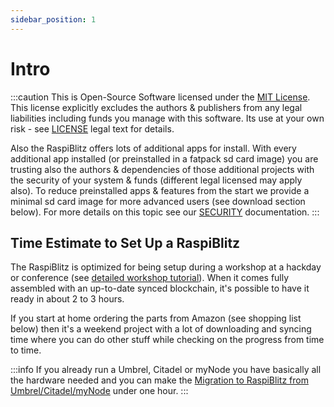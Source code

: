 ```yaml
---
sidebar_position: 1
---
```


# Intro

:::caution
This is Open-Source Software licensed under the [MIT License](https://github.com/fusion44/raspiblitz/blob/dev/LICENSE). This license explicitly excludes the authors & publishers from any legal liabilities including funds you manage with this software. Its use at your own risk - see [LICENSE](https://github.com/fusion44/raspiblitz/blob/dev/LICENSE) legal text for details.

Also the RaspiBlitz offers lots of additional apps for install. With every additional app installed (or preinstalled in a fatpack sd card image) you are trusting also the authors & dependencies of those additional projects with the security of your system & funds (different legal licensed may apply also). To reduce preinstalled apps & features from the start we provide a minimal sd card image for more advanced users (see download section below). For more details on this topic see our [SECURITY](/docs/security) documentation.
:::

## Time Estimate to Set Up a RaspiBlitz

The RaspiBlitz is optimized for being setup during a workshop at a hackday or conference (see [detailed workshop tutorial](../community/workshops.md)).
When it comes fully assembled with an up-to-date synced blockchain, it's possible to have it ready in about 2 to 3 hours.

If you start at home ordering the parts from Amazon (see shopping list below) then it's a weekend project with a lot of downloading and syncing time where you can do other stuff while checking on the progress from time to time.

:::info
If you already run a Umbrel, Citadel or myNode you have basically all the hardware needed and you can make the [Migration to RaspiBlitz from Umbrel/Citadel/myNode](migrate.md) under one hour.
:::

